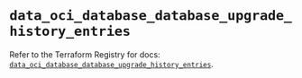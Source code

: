 # `data_oci_database_database_upgrade_history_entries`

Refer to the Terraform Registry for docs: [`data_oci_database_database_upgrade_history_entries`](https://registry.terraform.io/providers/oracle/oci/6.18.0/docs/data-sources/database_database_upgrade_history_entries).
